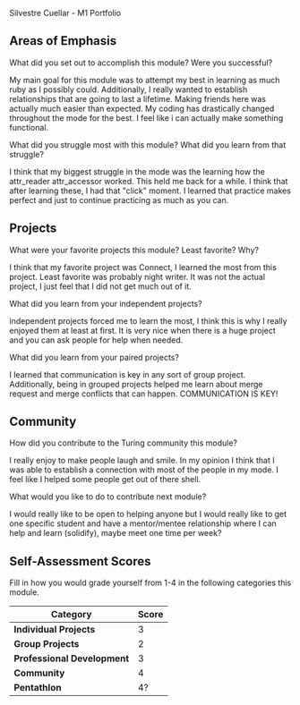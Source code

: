 

Silvestre Cuellar - M1 Portfolio

## Areas of Emphasis

What did you set out to accomplish this module? Were you successful?

My main goal for this module was to attempt my best in learning as much ruby as
I possibly could. Additionally, I really wanted to establish relationships that
are going to last a lifetime. Making friends here was actually much easier than
expected. My coding has drastically changed throughout the mode for the best.
I feel like i can actually make something functional.



What did you struggle most with this module? What did you learn from that struggle?

I think that my biggest struggle in the mode was the learning how the attr_reader
attr_accessor worked. This held me back for a while. I think that after learning
these, I had that "click" moment. I learned that practice makes perfect and just
to continue practicing as much as you can.

## Projects

What were your favorite projects this module? Least favorite? Why?

I think that my favorite project was Connect, I learned the most from this
project. Least favorite was probably night writer. It was not the actual
project, I just feel that I did not get much out of it.

What did you learn from your independent projects?

independent projects forced me to learn the most, I think this is why I really
enjoyed them at least at first. It is very nice when there is a huge project
and you can ask people for help when needed.

What did you learn from your paired projects?

I learned that communication is key in any sort of group project.
Additionally, being in grouped projects helped me learn about merge request
and merge conflicts that can happen. COMMUNICATION IS KEY!

## Community

How did you contribute to the Turing community this module?

I really enjoy to make people laugh and smile. In my opinion I think
that I was able to establish a connection with most of the people
in my mode. I feel like I helped some people get out of there shell.

What would you like to do to contribute next module?

I would really like to be open to helping anyone but I would really like to
get one specific student and have a mentor/mentee relationship where I can help
and learn (solidify), maybe meet one time per week?  

## Self-Assessment Scores

Fill in how you would grade yourself from 1-4 in the following categories this module.

| Category                     | Score |
| -----------------------------| ----- |
| **Individual Projects**      |   3   |
| **Group Projects**           |   2   | strong 2
| **Professional Development** |   3   |
| **Community**                |   4   |
| **Pentathlon**               |   4?  |
